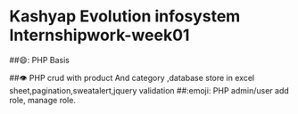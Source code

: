 # Kashyap Evolution infosystem Internshipwork-week01
##:smile:: PHP Basis



##:eye:  PHP crud with product And category ,database store in excel sheet,pagination,sweatalert,jquery validation
##:emoji:  PHP admin/user add role, manage role.
